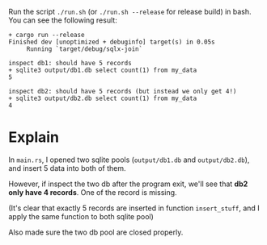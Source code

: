 Run the script `./run.sh` (or `./run.sh --release` for release build) in bash. You can see the following result:

```
+ cargo run --release
Finished dev [unoptimized + debuginfo] target(s) in 0.05s
     Running `target/debug/sqlx-join`

inspect db1: should have 5 records
+ sqlite3 output/db1.db select count(1) from my_data
5

inspect db2: should have 5 records (but instead we only get 4!)
+ sqlite3 output/db2.db select count(1) from my_data
4
```

# Explain
In `main.rs`, I opened two sqlite pools (`output/db1.db` and `output/db2.db`), and insert 5 data into both of them.

However, if inspect the two db after the program exit, we'll see that **db2 only have 4 records**. One of the record is missing.

(It's clear that exactly 5 records are inserted in function `insert_stuff`, and I apply the same function to both sqlite pool)

Also made sure the two db pool are closed properly.
